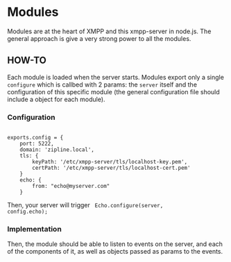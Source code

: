 # Modules

Modules are at the heart of XMPP and this xmpp-server in node.js.
The general approach is give a very strong power to all the modules.

## HOW-TO

Each module is loaded when the server starts.  Modules export only a single `configure` which is callbed with 2 params: the `server` itself and the configuration of this specific module (the general configuration file should include a object for each module).

### Configuration

<code>
exports.config = {
    port: 5222, 
    domain: 'zipline.local',
    tls: {
        keyPath: '/etc/xmpp-server/tls/localhost-key.pem',
        certPath: '/etc/xmpp-server/tls/localhost-cert.pem'
    }
    echo: {
        from: "echo@myserver.com"
    }
</code>

Then, your server will trigger 
<code>
    Echo.configure(server, config.echo);
</code>

### Implementation

Then, the module should be able to listen to events on the server, and each of the components of it, as well as objects passed as params to the events.




